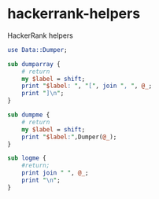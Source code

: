 # hackerrank-helpers

HackerRank helpers


```perl
use Data::Dumper;

sub dumparray {
    # return
    my $label = shift;
    print "$label: ", "[", join ", ", @_;
    print "]\n";
}

sub dumpme {
    # return
    my $label = shift;
    print "$label:",Dumper(@_);
}

sub logme {
    #return;
    print join " ", @_;
    print "\n";
}
```
